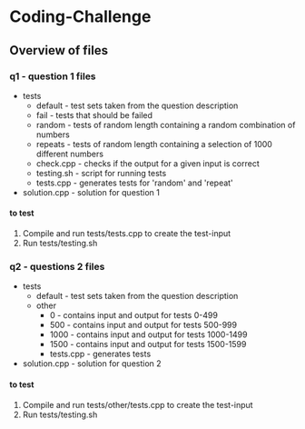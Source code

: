 # Coding-Challenge

## Overview of files
### q1 - question 1 files
- tests
  - default - test sets taken from the question description
  - fail - tests that should be failed
  - random - tests of random length containing a random combination of numbers
  - repeats - tests of random length containing a selection of 1000 different numbers
  - check.cpp - checks if the output for a given input is correct
  - testing.sh - script for running tests
  - tests.cpp - generates tests for 'random' and 'repeat'
- solution.cpp - solution for question 1

#### to test
1) Compile and run tests/tests.cpp to create the test-input
2) Run tests/testing.sh


### q2 - questions 2 files
- tests
  - default - test sets taken from the question description
  - other
    - 0 - contains input and output for tests 0-499
    - 500 - contains input and output for tests 500-999
    - 1000 - contains input and output for tests 1000-1499
    - 1500 - contains input and output for tests 1500-1599
    - tests.cpp - generates tests
- solution.cpp - solution for question 2

#### to test
1) Compile and run tests/other/tests.cpp to create the test-input
2) Run tests/testing.sh
